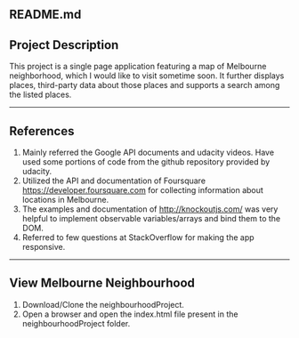 README.md
-----------------------------------------------------------------------
Project Description
-----------------------------------------------------------------------
This project is a single page application featuring a map of Melbourne 
neighborhood, which I would like to visit sometime soon. It further 
displays places, third-party data about those places and 
supports a search among the listed places.

-----------------------------------------------------------------------
References
-----------------------------------------------------------------------

1.  Mainly referred the Google API documents and udacity videos. Have 
    used some portions of code from the github repository provided by 
    udacity.
2.  Utilized the API and documentation of Foursquare 
	https://developer.foursquare.com for collecting information about 
	locations in Melbourne.
3.  The examples and documentation of http://knockoutjs.com/ was very 
    helpful to implement observable variables/arrays and bind them to
    the DOM.
4.  Referred to few questions at StackOverflow for making the app 
    responsive.

-----------------------------------------------------------------------
View Melbourne Neighbourhood
-----------------------------------------------------------------------

1.  Download/Clone the neighbourhoodProject.
2.  Open a browser and open the index.html file present in the 
    neighbourhoodProject folder.
